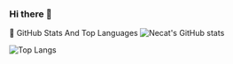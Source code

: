 ### Hi there 👋

<!--
**necatdede/necatdede** is a ✨ _special_ ✨ repository because its `README.md` (this file) appears on your GitHub profile.

Here are some ideas to get you started:

- 🔭 I’m currently working on ...
- 🌱 I’m currently learning ...
- 👯 I’m looking to collaborate on ...
- 🤔 I’m looking for help with ...
- 💬 Ask me about ...
- 📫 How to reach me: ...
- 😄 Pronouns: ...
- ⚡ Fun fact: ...
-->

📌 GitHub Stats And Top Languages
![Necat's GitHub stats](https://github-readme-stats.vercel.app/api?username=necatdede&show_icons=true&theme=tokyonight)

![Top Langs](https://github-readme-stats.vercel.app/api/top-langs/?username=necatdede&layout=compact)

